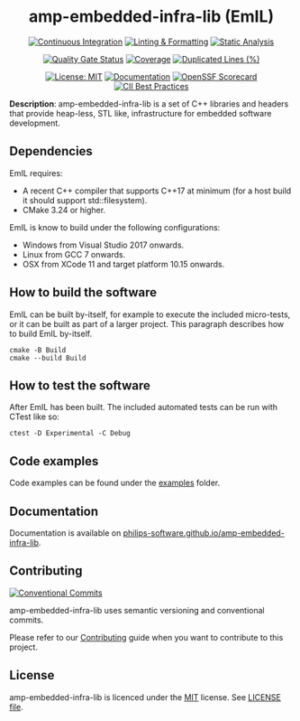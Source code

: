 <div align="center">

# amp-embedded-infra-lib (EmIL)

[![Continuous Integration](https://github.com/philips-software/amp-embedded-infra-lib/workflows/Continuous%20Integration/badge.svg)](https://github.com/philips-software/amp-embedded-infra-lib/actions) [![Linting & Formatting](https://github.com/philips-software/amp-embedded-infra-lib/actions/workflows/linting-formatting.yml/badge.svg)](https://github.com/philips-software/amp-embedded-infra-lib/actions/workflows/linting-formatting.yml) [![Static Analysis](https://github.com/philips-software/amp-embedded-infra-lib/actions/workflows/static-analysis.yml/badge.svg)](https://github.com/philips-software/amp-embedded-infra-lib/actions/workflows/static-analysis.yml)

[![Quality Gate Status](https://sonarcloud.io/api/project_badges/measure?project=philips-software_embeddedinfralib&metric=alert_status)](https://sonarcloud.io/dashboard?id=philips-software_embeddedinfralib) [![Coverage](https://sonarcloud.io/api/project_badges/measure?project=philips-software_embeddedinfralib&metric=coverage)](https://sonarcloud.io/dashboard?id=philips-software_embeddedinfralib) [![Duplicated Lines (%)](https://sonarcloud.io/api/project_badges/measure?project=philips-software_embeddedinfralib&metric=duplicated_lines_density)](https://sonarcloud.io/summary/new_code?id=philips-software_embeddedinfralib)

[![License: MIT](https://img.shields.io/badge/License-MIT-brightgreen.svg)](https://choosealicense.com/licenses/mit/) [![Documentation](https://img.shields.io/website?down_message=offline&label=Documentation&up_message=online&url=https%3A%2F%2Fimg.shields.io%2Fwebsite-up-down-green-red%2Fhttps%2Fphilips-software.github.io%2amp-embedded-infra-lib.svg)](https://philips-software.github.io/amp-embedded-infra-lib/) [![OpenSSF Scorecard](https://api.securityscorecards.dev/projects/github.com/philips-software/amp-embedded-infra-lib/badge)](https://api.securityscorecards.dev/projects/github.com/philips-software/amp-embedded-infra-lib) [![CII Best Practices](https://bestpractices.coreinfrastructure.org/projects/6667/badge)](https://bestpractices.coreinfrastructure.org/projects/6667)

</div>

**Description**: amp-embedded-infra-lib is a set of C++ libraries and headers that provide heap-less, STL like, infrastructure for embedded software development.

## Dependencies

EmIL requires:
- A recent C++ compiler that supports C++17 at minimum (for a host build it should support std::filesystem).
- CMake 3.24 or higher.

EmIL is know to build under the following configurations:
- Windows from Visual Studio 2017 onwards.
- Linux from GCC 7 onwards.
- OSX from XCode 11 and target platform 10.15 onwards.

## How to build the software

EmIL can be built by-itself, for example to execute the included micro-tests, or it can be built as part of a larger project. This paragraph describes how to build EmIL by-itself.

```
cmake -B Build
cmake --build Build
```

## How to test the software

After EmIL has been built. The included automated tests can be run with CTest like so:

```
ctest -D Experimental -C Debug
```

## Code examples

Code examples can be found under the [examples](examples) folder.

## Documentation

Documentation is available on [philips-software.github.io/amp-embedded-infra-lib](https://philips-software.github.io/amp-embedded-infra-lib/).

## Contributing

[![Conventional Commits](https://img.shields.io/badge/Conventional%20Commits-1.0.0-%23FE5196?logo=conventionalcommits&logoColor=white)](https://conventionalcommits.org)

amp-embedded-infra-lib uses semantic versioning and conventional commits.

Please refer to our [Contributing](CONTRIBUTING.md) guide when you want to contribute to this project.

## License

amp-embedded-infra-lib is licenced under the [MIT](https://choosealicense.com/licenses/mit/) license. See [LICENSE file](LICENSE.md).
